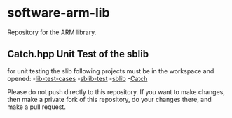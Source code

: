 # software-arm-lib
Repository for the ARM library.

## Catch.hpp Unit Test of the sblib
for unit testing the slib following projects must be in the workspace and opened:
-[lib-test-cases](test/lib-test-cases)
-[sblib-test](test/sblib)
-[sblib](sblib)
-[Catch](Catch)

Please do not push directly to this repository. If you want to make changes, then make a private fork of this repository, do your changes there, and make a pull request.
